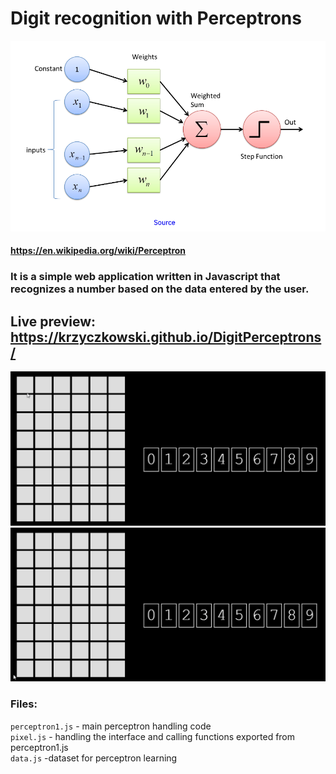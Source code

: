 # Digit recognition with Perceptrons
 
![Percepton](./screenshots/perceptronSchema.png)

#### https://en.wikipedia.org/wiki/Perceptron
### It is a simple web application written in Javascript that recognizes a number based on the data entered by the user.
## Live preview: https://krzyczkowski.github.io/DigitPerceptrons/

![Percepton](./screenshots/49.gif)
![Percepton](./screenshots/5.gif)

### Files:
`perceptron1.js` - main perceptron handling code \
`pixel.js` - handling the interface and calling functions exported from perceptron1.js \
`data.js` -dataset for perceptron learning


